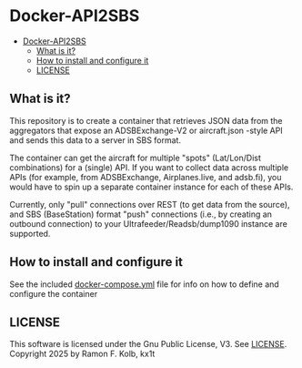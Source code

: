 # Docker-API2SBS

- [Docker-API2SBS](#docker-api2sbs)
  - [What is it?](#what-is-it)
  - [How to install and configure it](#how-to-install-and-configure-it)
  - [LICENSE](#license)

## What is it?

This repository is to create a container that retrieves JSON data from the aggregators that expose an ADSBExchange-V2 or aircraft.json -style API and sends this data to a server in SBS format.

The container can get the aircraft for multiple "spots" (Lat/Lon/Dist combinations) for a (single) API. If you want to collect data across multiple APIs (for example, from ADSBExchange, Airplanes.live, and adsb.fi), you would have to spin up a separate container instance for each of these APIs.

Currently, only "pull" connections over REST (to get data from the source), and SBS (BaseStation) format "push" connections (i.e., by creating an outbound connection) to your Ultrafeeder/Readsb/dump1090 instance are supported.

## How to install and configure it

See the included [docker-compose.yml](docker-compose.yml) file for info on how to define and configure the container

## LICENSE

This software is licensed under the Gnu Public License, V3. See [LICENSE](LICENSE).
Copyright 2025 by Ramon F. Kolb, kx1t
